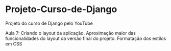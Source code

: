 # Projeto-Curso-de-Django
Projeto do curso de Django pelo YouTube

Aula 7:
Criando o layout da aplicação.
Aproximação maior das funcionalidades 
do layout da versão final do projeto.
Formatação dos estilos em CSS

